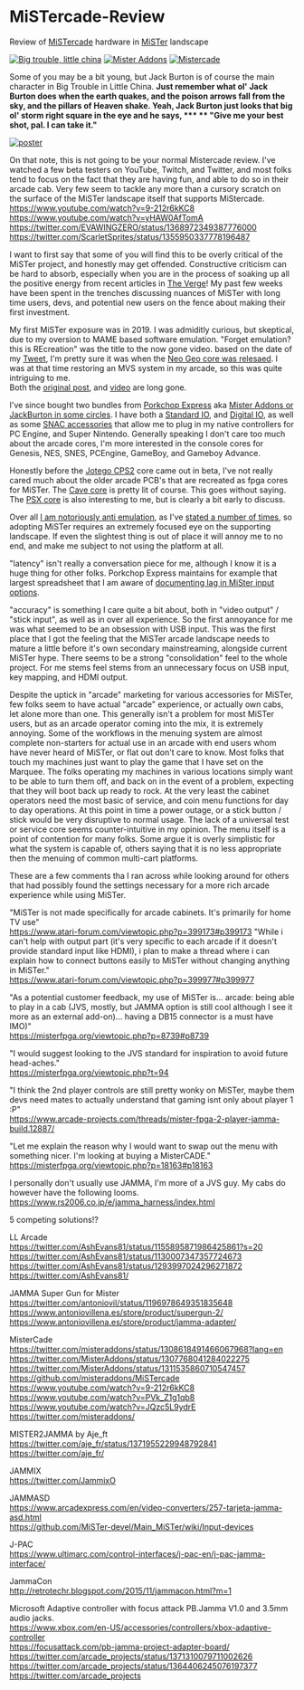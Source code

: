 # MiSTercade-Review
Review of [MiSTercade](https://misteraddons.com/products/mistercade) hardware in [MiSTer](https://github.com/MiSTer-devel/Main_MiSTer/wiki) landscape

[![Big trouble, little china](https://github.com/MAVProxyUser/MiSTercade-Review/blob/main/porkchopexpress.jpg)](https://www.imdb.com/title/tt0090728/characters/nm0000621)
[![Mister Addons](https://github.com/MAVProxyUser/MiSTercade-Review/blob/main/misteraddons.png)](https://misteraddons.com)
[![Mistercade](https://github.com/MAVProxyUser/MiSTercade-Review/blob/main/mistercade.jpg)](https://github.com/misteraddons/MiSTercade)<br>

Some of you may be a bit young, but Jack Burton is of course the main character in Big Trouble in Little China. **Just remember what ol' Jack Burton does when the earth quakes, and the poison arrows fall from the sky, and the pillars of Heaven shake. Yeah, Jack Burton just looks that big ol' storm right square in the eye and he says, *** 
** "Give me your best shot, pal. I can take it."**<br>

[![poster](https://github.com/MAVProxyUser/MiSTercade-Review/blob/main/poster.jpg)](https://www.youtube.com/watch?v=592EiTD2Hgo)

On that note, this is not going to be your normal Mistercade review. I've watched a few beta testers on YouTube, Twitch, and Twitter, and most folks tend to focus on the fact that they are having fun, and able to do so in their arcade cab. Very few seem to tackle any more than a cursory scratch on the surface of the MiSTer landscape itself that supports MiStercade. 
https://www.youtube.com/watch?v=9-212r6kKC8<br>
https://www.youtube.com/watch?v=yHAW0AfTomA<br>
https://twitter.com/EVAWINGZERO/status/1368972349387776000<br>
https://twitter.com/ScarletSprites/status/1355950337778196487<br>

I want to first say that some of you will find this to be overly critical of the MiSTer project, and honestly may get offended. Constructive criticism can be hard to absorb, especially when you are
in the process of soaking up all the positive energy from recent articles in [The Verge](https://www.theverge.com/22323002/mister-fpga-project-retro-computer-console-early-pc)! My past few weeks have been spent in the trenches discussing nuances of MiSTer with long time users, devs, and potential new users on the fence about making their first investment. 

My first MiSTer exposure was in 2019. I was admiditly curious, but skeptical, due to my oversion to MAME based software emulation. "Forget emulation? this is REcreation" was the title to the now gone video. 
based on the date of my [Tweet](https://twitter.com/d0tslash/status/1167069959291379712), I'm pretty sure it was when the [Neo Geo core was relesaed](https://www.youtube.com/watch?v=tcja7Cppiq0). I was at that time restoring an MVS system in my arcade, so this was quite intriguing to me. <br>
Both the [original post](https://www.reddit.com/r/fpgagaming/comments/d2hasc/neogeo_core_on_mister_fpga_sd_ram_limits_pushed/ezx6ecj/?utm_source=reddit&utm_medium=web2x&context=3), and [video](https://www.youtube.com/watch?v=LZoXP0Uww80) are long gone.

I've since bought two bundles from [Porkchop Express](https://twitter.com/MisterAddons) aka [Mister Addons or JackBurton in some circles](https://www.atari-forum.com/viewtopic.php?t=33613). I have both a [Standard IO](https://misteraddons.com/products/io-board-v6-1-with-heatsink), and [Digital IO](https://misteraddons.com/products/io-digital-board-v1-2-with-heatsink), as well as some [SNAC accessories](https://misterfpga.co.uk/product/snac-controller-adapters-pcb-set/) that allow me to plug in my native controllers for PC Engine, and Super Nintendo. Generally speaking I don't care too much about the arcade cores, I'm more interested in the console 
cores for Genesis, NES, SNES, PCEngine, GameBoy, and Gameboy Advance. 

Honestly before the [Jotego CPS2](https://www.patreon.com/topapate) core came out in beta, I've not really cared much about the older arcade PCB's that are recreated as fpga cores for MiSTer. The [Cave core](https://www.patreon.com/nullobject) is pretty lit of course. This goes without saying. The [PSX core](https://www.patreon.com/laxer3a) is also interesting to me, but is clearly a bit early to discuss. 

Over all [I am notoriously anti emulation](https://youtu.be/0U0dcHUY-5M?t=852), as I've [stated a number of times](https://youtu.be/OQGs_8J4a8c?t=2129), so adopting MiSTer requires an extremely focused eye on the supporting landscape. If even the slightest
thing is out of place it will annoy me to no end, and make me subject to not using the platform at all.  

"latency" isn't really a conversation piece for me, although I know it is a huge thing for other folks. Porkchop Express maintains for example that largest spreadsheet that I am 
aware of [documenting lag in MiSter input options](https://twitter.com/MisterAddons/status/1265071632382640131).

"accuracy" is something I care quite a bit about, both in "video output" / "stick input", as well as in over all experience. So the first annoyance for me was what seemed to be an 
obsession with USB input. This was the first place that I got the feeling that the MiSTer arcade landscape needs to mature a little before it's own secondary mainstreaming, alongside current MiSTer hype. There seems to be a strong "consolidation" feel to the whole project. For me stems feel stems from an unnecessary focus on USB input, key mapping, and HDMI output. <br>

Despite the uptick in "arcade" marketing for various accessories for MiSTer, few folks seem to have actual "arcade" experience, or actually own cabs, let alone more than one. This generally isn't a problem for most MiSTer users, but as an arcade operator coming into the mix, it is extremely annoying. Some of the workflows in the menuing system are almost 
complete non-starters for actual use in an arcade with end users whom have never heard of MiSTer, or flat out don't care to know. Most folks that touch my machines just want to play
the game that I have set on the Marquee. The folks operating my machines in various locations simply want to be able to turn them off, and back on in the event of a problem, expecting
that they will boot back up ready to rock. At the very least the cabinet operators need the most basic of service, and coin menu functions for day to day operations. At this point in
time a power outage, or a stick button / stick would be very disruptive to normal usage. The lack of a universal test or service core seems counter-intuitive in my opinion. The menu 
itself is a point of contention for many folks. Some argue it is overly simplistic for what the system is capable of, others saying that it is no less appropriate then the menuing of
common multi-cart platforms.  

These are a few comments tha I ran across while looking around for others that had possibly found the settings necessary for a more rich arcade experience while using MiSTer. 

"MiSTer is not made specifically for arcade cabinets. It's primarily for home TV use" <br>
https://www.atari-forum.com/viewtopic.php?p=399173#p399173
"While i can't help with output part (it's very specific to each arcade if it doesn't provide standard input like HDMI), i plan to make a thread where i can explain how to connect buttons easily to MiSTer without changing anything in MiSTer." <br>
https://www.atari-forum.com/viewtopic.php?p=399977#p399977

"As a potential customer feedback, my use of MiSTer is... arcade: being able to play in a cab (JVS, mostly, but JAMMA option is still cool although I see it more as an external add-on)... having a DB15 connector is a must have IMO)" <br>
https://misterfpga.org/viewtopic.php?p=8739#p8739

"I would suggest looking to the JVS standard for inspiration to avoid future head-aches."<br>
https://misterfpga.org/viewtopic.php?t=94

"I think the 2nd player controls are still pretty wonky on MiSTer, maybe them devs need mates to actually understand that gaming isnt only about player 1 :P"<br>
https://www.arcade-projects.com/threads/mister-fpga-2-player-jamma-build.12887/

"Let me explain the reason why I would want to swap out the menu with something nicer. I'm looking at buying a MisterCADE." <br>
https://misterfpga.org/viewtopic.php?p=18163#p18163


I personally don't usually use JAMMA, I'm more of a JVS guy. My cabs do however have the following looms. <br>
https://www.rs2006.co.jp/e/jamma_harness/index.html

5 competing solutions!?

LL Arcade<br>
https://twitter.com/AshEvans81/status/1155895871986425861?s=20<br>
https://twitter.com/AshEvans81/status/1130007347357724673<br>
https://twitter.com/AshEvans81/status/1293997024296271872<br>
https://twitter.com/AshEvans81/

JAMMA Super Gun for Mister<br> 
https://twitter.com/antoniovil/status/1196978649351835648<br>
https://www.antoniovillena.es/store/product/supergun-2/ <br>
https://www.antoniovillena.es/store/product/jamma-adapter/ <br>

MisterCade<br> 
https://twitter.com/misteraddons/status/1308618491466067968?lang=en<br>
https://twitter.com/MisterAddons/status/1307768041284022275<br>
https://twitter.com/MisterAddons/status/1311535860710547457<br>
https://github.com/misteraddons/MiSTercade<br>
https://www.youtube.com/watch?v=9-212r6kKC8<br>
https://www.youtube.com/watch?v=PVk_Z1g1qb8<br>
https://www.youtube.com/watch?v=JQzc5L9ydrE<br>
https://twitter.com/misteraddons/

MISTER2JAMMA by Aje_ft<br> 
https://twitter.com/aje_fr/status/1371955229948792841<br>
https://twitter.com/aje_fr/

JAMMIX <br>
https://twitter.com/JammixO

JAMMASD<br>
https://www.arcadexpress.com/en/video-converters/257-tarjeta-jamma-asd.html<br>
https://github.com/MiSTer-devel/Main_MiSTer/wiki/Input-devices

J-PAC<br>
https://www.ultimarc.com/control-interfaces/j-pac-en/j-pac-jamma-interface/

JammaCon<br>
http://retrotechr.blogspot.com/2015/11/jammacon.html?m=1

Microsoft Adaptive controller with focus attack PB.Jamma V1.0 and 3.5mm audio jacks.<br>
https://www.xbox.com/en-US/accessories/controllers/xbox-adaptive-controller<br>
https://focusattack.com/pb-jamma-project-adapter-board/<br>
https://twitter.com/arcade_projects/status/1371310079711002626<br>
https://twitter.com/arcade_projects/status/1364406245076197377<br>
https://twitter.com/arcade_projects

